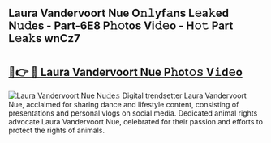 ## Laura Vandervoort Nue O𝚗𝚕yf𝚊ns L𝚎a𝚔ed N𝚞𝚍es - Part-6E8 P𝚑𝚘tos Vi𝚍𝚎o - H𝚘𝚝 Part L𝚎a𝚔s wnCz7

# <h2><a href="http://kfa18y.oniu.top/?m=Laura+Vandervoort+Nue">🔗👉 🔴 Laura Vandervoort Nue P𝚑ot𝚘𝚜 V𝚒d𝚎o</a></h2>

[![Laura Vandervoort Nue Nu𝚍e𝚜](https://i.imgur.com/0qMVB7G.gif)](http://kfa18y.oniu.top/?m=Laura+Vandervoort+Nue)
Digital trendsetter Laura Vandervoort Nue, acclaimed for sharing dance and lifestyle content, consisting of presentations and personal vlogs on social media. Dedicated animal rights advocate Laura Vandervoort Nue, celebrated for their passion and efforts to protect the rights of animals.  
